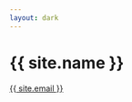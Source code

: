 ```yaml
---
layout: dark
---
```


<div id="index" class="w-100 h-100 grid">
  <div class="centered">
    <div class="w-100 db v-mid tc white ph3 ph4-l pb0 ma0">
      <h1 class="color-gold f6 f3-m f-headline-l fw6 tc pa0 ma0 shine animate-shine">{{ site.name }}</h1>
    </div>
    <div class="w-100 v-mid tc white pa0 ma0 pt1 animate-appear">
      <a class="link gray f3 f2-m fw2 tc" href="mailto:{{ site.email }}">{{ site.email }}</a>
    </div>
  </div>
</div>